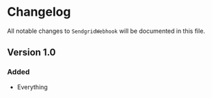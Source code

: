 # Changelog

All notable changes to `SendgridWebhook` will be documented in this file.

## Version 1.0

### Added
- Everything
